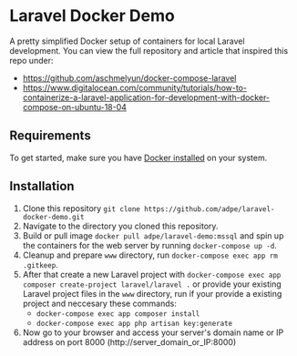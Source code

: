 # Laravel Docker Demo
A pretty simplified Docker setup of containers for local Laravel development. You can view the full repository and article that inspired this repo under:
- https://github.com/aschmelyun/docker-compose-laravel
- https://www.digitalocean.com/community/tutorials/how-to-containerize-a-laravel-application-for-development-with-docker-compose-on-ubuntu-18-04

## Requirements
To get started, make sure you have [Docker installed](https://docs.docker.com/docker-for-windows/install/) on your system.

## Installation
1. Clone this repository `git clone https://github.com/adpe/laravel-docker-demo.git`
2. Navigate to the directory you cloned this repository.
3. Build or pull image `docker pull adpe/laravel-demo:mssql` and spin up the containers for the web server by running `docker-compose up -d`.
4. Cleanup and prepare `www` directory, run `docker-compose exec app rm .gitkeep`.
5. After that create a new Laravel project with `docker-compose exec app composer create-project laravel/laravel .` or provide your existing Laravel project files in the `www` directory, run if your provide a existing project and neccesary these commands:
   - `docker-compose exec app composer install`
   - `docker-compose exec app php artisan key:generate`
6. Now go to your browser and access your server's domain name or IP address on port 8000 (http://server_domain_or_IP:8000)